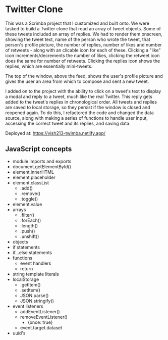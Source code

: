 # Twitter Clone

This was a Scrimba project that I customized and built onto. We were tasked to build a Twitter clone that read an array of tweet objects. Some of these tweets included an array of replies. We had to render them onscreen, showing the tweet text, name of the person who wrote the tweet, that person's profile picture, the number of replies, number of likes and number of retweets - along with an clicable icon for each of these. Clicking a "like" icon increments/decrements the number of likes, clicking the retweet icon does the same for number of retweets. Clicking the replies icon shows the replies, which are essentially mini-tweets.

The top of the window, above the feed, shows the user's profile picture and gives the user an area from which to compose and sent a new tweet.

I added on to the project with the ability to click on a tweet's text to display a modal and reply to a tweet, much like the real Twitter. This reply gets added to the tweet's replies in chronological order. All tweets and replies are saved to local storage, so they persist if the window is closed and reopened again. To do this, I refactored the code and changed the data source, along with making a series of functions to handle user input, accessing the correct tweet and its replies, and saving data.

Deployed at: https://vish213-twimba.netlify.app/

## JavaScript concepts

- module imports and exports
- document.getElementById()
- element.innerHTML
- element.placeholder
- element.classList
    - .add()
    - .remove()
    - .toggle()
- element.value
- arrays
    - .filter()
    - .forEach()
    - .length()
    - .push()
    - .unshift()
- objects
- if statements
- if...else statements
- functions
    - event handlers
    - return
- string template literals
- localStorage
    - .getItem()
    - .setItem()
    - JSON.parse()
    - JSON.stringify()
- event listeners
    - addEventListener()
    - removeEventListener()
        - {once: true}
    - event.target.dataset
- uuid's